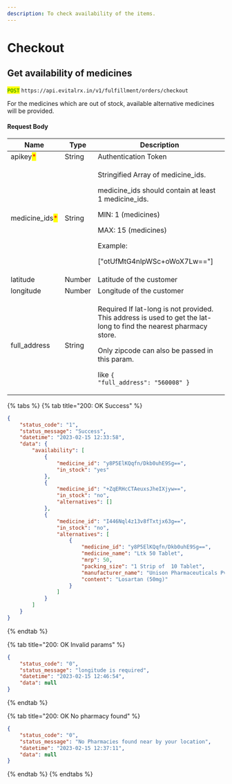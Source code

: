 ```yaml
---
description: To check availability of the items.
---
```


# Checkout

## Get availability of medicines

<mark style="color:green;">`POST`</mark> `https://api.evitalrx.in/v1/fulfillment/orders/checkout`

For the medicines which are out of stock, available alternative medicines will be provided.

#### Request Body

| Name                                            | Type   | Description                                                                                                                                                                                                                                              |
| ----------------------------------------------- | ------ | -------------------------------------------------------------------------------------------------------------------------------------------------------------------------------------------------------------------------------------------------------- |
| apikey<mark style="color:red;">\*</mark>        | String | Authentication Token                                                                                                                                                                                                                                     |
| medicine\_ids<mark style="color:red;">\*</mark> | String | <p>Stringified Array of medicine_ids.</p><p></p><p>medicine_ids should contain at least 1 medicine_ids.</p><p></p><p>MIN: 1 (medicines)</p><p>MAX: 15 (medicines)</p><p></p><p>Example:</p><p>["otUfMtG4nIpWSc+oWoX7Lw=="]</p>                           |
| latitude                                        | Number | Latitude of the customer                                                                                                                                                                                                                                 |
| longitude                                       | Number | Longitude of the customer                                                                                                                                                                                                                                |
| full\_address                                   | String | <p>Required If lat-long is not provided. This address is used to get the lat-long to find the nearest pharmacy store.</p><p></p><p>Only zipcode can also be passed in this param.</p><p></p><p>like <code>{ "full_address": "560008" }</code></p><p></p> |

{% tabs %}
{% tab title="200: OK Success" %}
```json
{
    "status_code": "1",
    "status_message": "Success",
    "datetime": "2023-02-15 12:33:58",
    "data": {
        "availability": [
            {
                "medicine_id": "y8P5ElKQqfn/Dkb0uhE9Sg==",
                "in_stock": "yes"
            },
            {
                "medicine_id": "+ZqERHcCTAeuxsJheIXjyw==",
                "in_stock": "no",
                "alternatives": []
            },
            {
                "medicine_id": "I446Nql4z13v8fTxtjx63g==",
                "in_stock": "no",
                "alternatives": [
                    {
                        "medicine_id": "y8P5ElKQqfn/Dkb0uhE9Sg==",
                        "medicine_name": "Ltk 50 Tablet",
                        "mrp": 50,
                        "packing_size": "1 Strip of  10 Tablet",
                        "manufacturer_name": "Unison Pharmaceuticals Pvt Ltd",
                        "content": "Losartan (50mg)"
                    }
                ]
            }
        ]
    }
}
```
{% endtab %}

{% tab title="200: OK Invalid params" %}
```json
{
    "status_code": "0",
    "status_message": "longitude is required",
    "datetime": "2023-02-15 12:46:54",
    "data": null
}
```
{% endtab %}

{% tab title="200: OK No pharmacy found" %}
```json
{
    "status_code": "0",
    "status_message": "No Pharmacies found near by your location",
    "datetime": "2023-02-15 12:37:11",
    "data": null
}
```
{% endtab %}
{% endtabs %}
